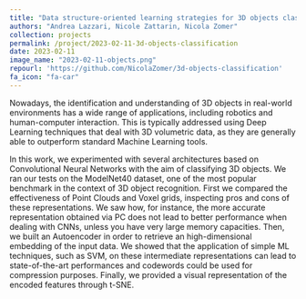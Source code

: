 ```yaml
---
title: "Data structure-oriented learning strategies for 3D objects classification"
authors: "Andrea Lazzari, Nicole Zattarin, Nicola Zomer"
collection: projects
permalink: /project/2023-02-11-3d-objects-classification
date: 2023-02-11
image_name: "2023-02-11-objects.png"
repourl: 'https://github.com/NicolaZomer/3d-objects-classification'
fa_icon: "fa-car"
---
```


Nowadays, the identification and understanding of 3D objects in real-world environments has a wide range of applications, including robotics and human-computer interaction. This is typically addressed using Deep Learning techniques that deal with 3D volumetric data, as they are generally able to outperform standard Machine Learning tools.

In this work, we experimented with several architectures based on Convolutional Neural Networks with the aim of classifying 3D objects. We ran our tests on the ModelNet40 dataset, one of the most popular benchmark in the context of 3D object recognition. First we compared the effectiveness of Point Clouds and Voxel grids, inspecting pros and cons of these representations. We saw how, for instance, the more accurate representation obtained via PC does not lead to better performance when dealing with CNNs, unless you have very large memory capacities. Then, we built an Autoencoder in order to retrieve an high-dimensional embedding of the input data. We showed that the application of simple ML techniques, such as SVM, on these intermediate representations can lead to state-of-the-art performances and codewords could be used for compression purposes. Finally, we provided a visual representation of the encoded features through t-SNE.

											

